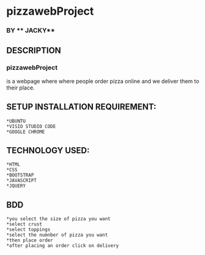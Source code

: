# pizzawebProject
### BY ** JACKY**
## DESCRIPTION
### pizzawebProject
is a webpage where where people order pizza online and we deliver them to their place.

## SETUP INSTALLATION REQUIREMENT:
    *UBUNTU
    *VISIO STUDIO CODE
    *GOOGLE CHROME
## TECHNOLOGY USED:
    *HTML
    *CSS
    *BOOTSTRAP
    *JAVASCRIPT
    *JQUERY
## BDD
    *you select the size of pizza you want
    *select crust
    *select toppings
    *select the numnber of pizza you want
    *then place order
    *after placing an order click on delivery 
    

